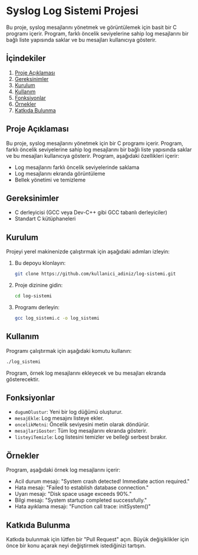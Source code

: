 # Syslog Log Sistemi Projesi

Bu proje, syslog mesajlarını yönetmek ve görüntülemek için basit bir C programı içerir. Program, farklı öncelik seviyelerine sahip log mesajlarını bir bağlı liste yapısında saklar ve bu mesajları kullanıcıya gösterir.

## İçindekiler

1. [Proje Açıklaması](#proje-açıklaması)
2. [Gereksinimler](#gereksinimler)
3. [Kurulum](#kurulum)
4. [Kullanım](#kullanım)
5. [Fonksiyonlar](#fonksiyonlar)
6. [Örnekler](#örnekler)
7. [Katkıda Bulunma](#katkıda-bulunma)

## Proje Açıklaması

Bu proje, syslog mesajlarını yönetmek için bir C programı içerir. Program, farklı öncelik seviyelerine sahip log mesajlarını bir bağlı liste yapısında saklar ve bu mesajları kullanıcıya gösterir. Program, aşağıdaki özellikleri içerir:

- Log mesajlarını farklı öncelik seviyelerinde saklama
- Log mesajlarını ekranda görüntüleme
- Bellek yönetimi ve temizleme

## Gereksinimler 
- C derleyicisi (GCC veya Dev-C++ gibi GCC tabanlı derleyiciler)
- Standart C kütüphaneleri

## Kurulum

Projeyi yerel makinenizde çalıştırmak için aşağıdaki adımları izleyin:

1. Bu depoyu klonlayın:
   ```bash
   git clone https://github.com/kullanici_adiniz/log-sistemi.git
   ```
2. Proje dizinine gidin:
   ```bash
   cd log-sistemi
   ```
3. Programı derleyin:
   ```bash
   gcc log_sistemi.c -o log_sistemi
   ```

## Kullanım

Programı çalıştırmak için aşağıdaki komutu kullanın:

```bash
./log_sistemi
```

Program, örnek log mesajlarını ekleyecek ve bu mesajları ekranda gösterecektir.

## Fonksiyonlar

- `dugumOlustur`: Yeni bir log düğümü oluşturur.
- `mesajEkle`: Log mesajını listeye ekler.
- `oncelikMetni`: Öncelik seviyesini metin olarak döndürür.
- `mesajlariGoster`: Tüm log mesajlarını ekranda gösterir.
- `listeyiTemizle`: Log listesini temizler ve belleği serbest bırakır.

## Örnekler

Program, aşağıdaki örnek log mesajlarını içerir:

- Acil durum mesajı: "System crash detected! Immediate action required."
- Hata mesajı: "Failed to establish database connection."
- Uyarı mesajı: "Disk space usage exceeds 90%."
- Bilgi mesajı: "System startup completed successfully."
- Hata ayıklama mesajı: "Function call trace: initSystem()"

## Katkıda Bulunma

Katkıda bulunmak için lütfen bir "Pull Request" açın. Büyük değişiklikler için önce bir konu açarak neyi değiştirmek istediğinizi tartışın.
